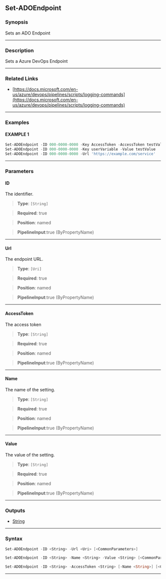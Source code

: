 Set-ADOEndpoint
---------------
### Synopsis
Sets an ADO Endpoint

---
### Description

Sets a Azure DevOps Endpoint

---
### Related Links
* [https://docs.microsoft.com/en-us/azure/devops/pipelines/scripts/logging-commands](https://docs.microsoft.com/en-us/azure/devops/pipelines/scripts/logging-commands)



---
### Examples
#### EXAMPLE 1
```PowerShell
Set-ADOEndpoint -ID 000-0000-0000 -Key AccessToken -AccessToken testValue
Set-ADOEndpoint -ID 000-0000-0000 -Key userVariable -Value testValue
Set-ADOEndpoint -ID 000-0000-0000 -Url 'https://example.com/service'
```

---
### Parameters
#### **ID**

The identifier.



> **Type**: ```[String]```

> **Required**: true

> **Position**: named

> **PipelineInput**:true (ByPropertyName)



---
#### **Url**

The endpoint URL.



> **Type**: ```[Uri]```

> **Required**: true

> **Position**: named

> **PipelineInput**:true (ByPropertyName)



---
#### **AccessToken**

The access token



> **Type**: ```[String]```

> **Required**: true

> **Position**: named

> **PipelineInput**:true (ByPropertyName)



---
#### **Name**

The name of the setting.



> **Type**: ```[String]```

> **Required**: true

> **Position**: named

> **PipelineInput**:true (ByPropertyName)



---
#### **Value**

The value of the setting.



> **Type**: ```[String]```

> **Required**: true

> **Position**: named

> **PipelineInput**:true (ByPropertyName)



---
### Outputs
* [String](https://learn.microsoft.com/en-us/dotnet/api/System.String)




---
### Syntax
```PowerShell
Set-ADOEndpoint -ID <String> -Url <Uri> [<CommonParameters>]
```
```PowerShell
Set-ADOEndpoint -ID <String> -Name <String> -Value <String> [<CommonParameters>]
```
```PowerShell
Set-ADOEndpoint -ID <String> -AccessToken <String> [-Name <String>] [<CommonParameters>]
```
---
